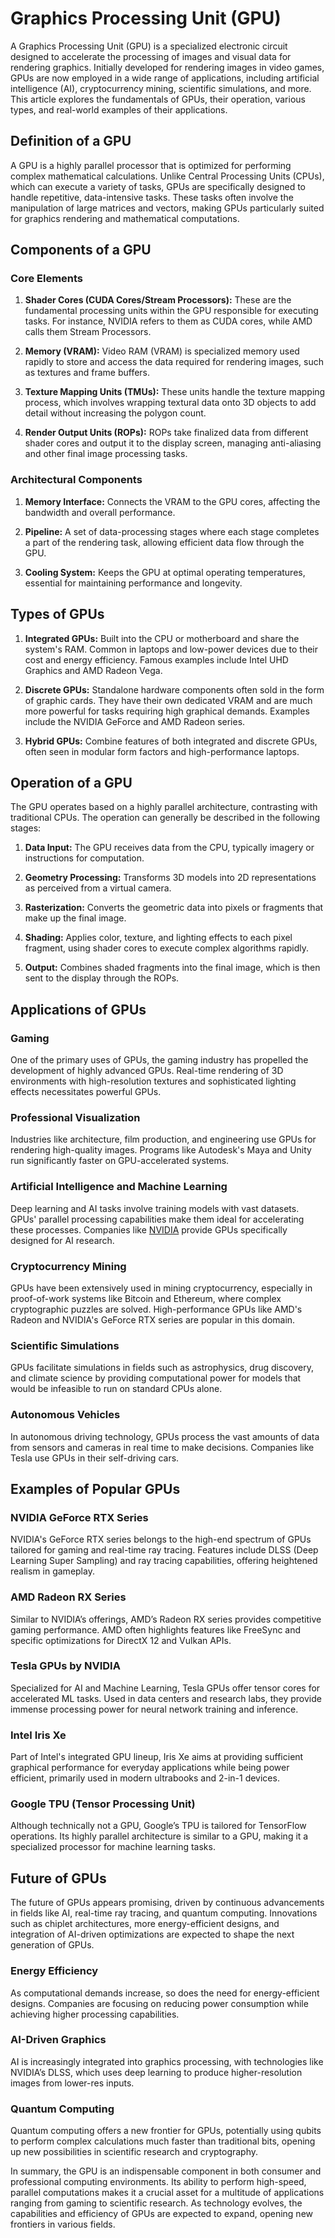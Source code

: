 # Graphics Processing Unit (GPU)

A Graphics Processing Unit (GPU) is a specialized electronic circuit designed to accelerate the processing of images and visual data for rendering graphics. Initially developed for rendering images in video games, GPUs are now employed in a wide range of applications, including artificial intelligence (AI), cryptocurrency mining, scientific simulations, and more. This article explores the fundamentals of GPUs, their operation, various types, and real-world examples of their applications.

## Definition of a GPU

A GPU is a highly parallel processor that is optimized for performing complex mathematical calculations. Unlike Central Processing Units (CPUs), which can execute a variety of tasks, GPUs are specifically designed to handle repetitive, data-intensive tasks. These tasks often involve the manipulation of large matrices and vectors, making GPUs particularly suited for graphics rendering and mathematical computations.

## Components of a GPU

### Core Elements

1. **Shader Cores (CUDA Cores/Stream Processors):** These are the fundamental processing units within the GPU responsible for executing tasks. For instance, NVIDIA refers to them as CUDA cores, while AMD calls them Stream Processors.
  
2. **Memory (VRAM):** Video RAM (VRAM) is specialized memory used rapidly to store and access the data required for rendering images, such as textures and frame buffers.
  
3. **Texture Mapping Units (TMUs):** These units handle the texture mapping process, which involves wrapping textural data onto 3D objects to add detail without increasing the polygon count.
  
4. **Render Output Units (ROPs):** ROPs take finalized data from different shader cores and output it to the display screen, managing anti-aliasing and other final image processing tasks.

### Architectural Components

1. **Memory Interface:** Connects the VRAM to the GPU cores, affecting the bandwidth and overall performance.
  
2. **Pipeline:** A set of data-processing stages where each stage completes a part of the rendering task, allowing efficient data flow through the GPU.
  
3. **Cooling System:** Keeps the GPU at optimal operating temperatures, essential for maintaining performance and longevity.

## Types of GPUs

1. **Integrated GPUs:** Built into the CPU or motherboard and share the system's RAM. Common in laptops and low-power devices due to their cost and energy efficiency. Famous examples include Intel UHD Graphics and AMD Radeon Vega.
  
2. **Discrete GPUs:** Standalone hardware components often sold in the form of graphic cards. They have their own dedicated VRAM and are much more powerful for tasks requiring high graphical demands. Examples include the NVIDIA GeForce and AMD Radeon series.

3. **Hybrid GPUs:** Combine features of both integrated and discrete GPUs, often seen in modular form factors and high-performance laptops.

## Operation of a GPU

The GPU operates based on a highly parallel architecture, contrasting with traditional CPUs. The operation can generally be described in the following stages:

1. **Data Input:** The GPU receives data from the CPU, typically imagery or instructions for computation.
  
2. **Geometry Processing:** Transforms 3D models into 2D representations as perceived from a virtual camera.
  
3. **Rasterization:** Converts the geometric data into pixels or fragments that make up the final image.
  
4. **Shading:** Applies color, texture, and lighting effects to each pixel fragment, using shader cores to execute complex algorithms rapidly.
  
5. **Output:** Combines shaded fragments into the final image, which is then sent to the display through the ROPs.

## Applications of GPUs

### Gaming

One of the primary uses of GPUs, the gaming industry has propelled the development of highly advanced GPUs. Real-time rendering of 3D environments with high-resolution textures and sophisticated lighting effects necessitates powerful GPUs.

### Professional Visualization

Industries like architecture, film production, and engineering use GPUs for rendering high-quality images. Programs like Autodesk's Maya and Unity run significantly faster on GPU-accelerated systems.

### Artificial Intelligence and Machine Learning

Deep learning and AI tasks involve training models with vast datasets. GPUs' parallel processing capabilities make them ideal for accelerating these processes. Companies like [NVIDIA](https://www.nvidia.com) provide GPUs specifically designed for AI research.

### Cryptocurrency Mining

GPUs have been extensively used in mining cryptocurrency, especially in proof-of-work systems like Bitcoin and Ethereum, where complex cryptographic puzzles are solved. High-performance GPUs like AMD's Radeon and NVIDIA's GeForce RTX series are popular in this domain.

### Scientific Simulations

GPUs facilitate simulations in fields such as astrophysics, drug discovery, and climate science by providing computational power for models that would be infeasible to run on standard CPUs alone.

### Autonomous Vehicles

In autonomous driving technology, GPUs process the vast amounts of data from sensors and cameras in real time to make decisions. Companies like Tesla use GPUs in their self-driving cars.

## Examples of Popular GPUs

### NVIDIA GeForce RTX Series

NVIDIA's GeForce RTX series belongs to the high-end spectrum of GPUs tailored for gaming and real-time ray tracing. Features include DLSS (Deep Learning Super Sampling) and ray tracing capabilities, offering heightened realism in gameplay.

### AMD Radeon RX Series

Similar to NVIDIA’s offerings, AMD’s Radeon RX series provides competitive gaming performance. AMD often highlights features like FreeSync and specific optimizations for DirectX 12 and Vulkan APIs.

### Tesla GPUs by NVIDIA

Specialized for AI and Machine Learning, Tesla GPUs offer tensor cores for accelerated ML tasks. Used in data centers and research labs, they provide immense processing power for neural network training and inference.

### Intel Iris Xe

Part of Intel's integrated GPU lineup, Iris Xe aims at providing sufficient graphical performance for everyday applications while being power efficient, primarily used in modern ultrabooks and 2-in-1 devices.

### Google TPU (Tensor Processing Unit)

Although technically not a GPU, Google’s TPU is tailored for TensorFlow operations. Its highly parallel architecture is similar to a GPU, making it a specialized processor for machine learning tasks.

## Future of GPUs

The future of GPUs appears promising, driven by continuous advancements in fields like AI, real-time ray tracing, and quantum computing. Innovations such as chiplet architectures, more energy-efficient designs, and integration of AI-driven optimizations are expected to shape the next generation of GPUs.

### Energy Efficiency

As computational demands increase, so does the need for energy-efficient designs. Companies are focusing on reducing power consumption while achieving higher processing capabilities.

### AI-Driven Graphics

AI is increasingly integrated into graphics processing, with technologies like NVIDIA’s DLSS, which uses deep learning to produce higher-resolution images from lower-res inputs.

### Quantum Computing

Quantum computing offers a new frontier for GPUs, potentially using qubits to perform complex calculations much faster than traditional bits, opening up new possibilities in scientific research and cryptography.

In summary, the GPU is an indispensable component in both consumer and professional computing environments. Its ability to perform high-speed, parallel computations makes it a crucial asset for a multitude of applications ranging from gaming to scientific research. As technology evolves, the capabilities and efficiency of GPUs are expected to expand, opening new frontiers in various fields.